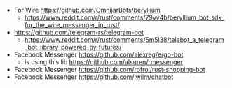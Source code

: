 - For Wire https://github.com/OmnijarBots/beryllium
  - https://www.reddit.com/r/rust/comments/79vv4b/beryllium_bot_sdk_for_the_wire_messenger_in_rust/
- https://github.com/telegram-rs/telegram-bot
  - https://www.reddit.com/r/rust/comments/5m5l38/telebot_a_telegram_bot_library_powered_by_futures/
- Facebook Messenger https://github.com/alexreg/ergo-bot
  - is using this lib https://github.com/alsuren/rmessenger
- Facebook Messenger https://github.com/rofrol/rust-shopping-bot
- Facebook Messenger https://github.com/jwilm/chatbot
